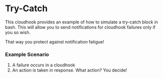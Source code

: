 # Try-Catch

This cloudhook provides an example of how to simulate a try-catch block in bash.  This will allow you to send notifications for cloudhook failures only if you so wish.  

That way you protect against notification fatigue!

### Example Scenario

1. A failure occurs in a cloudhook
2. An action is taken in response.  What action?  You decide!

